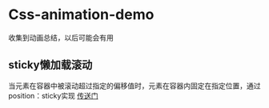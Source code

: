 # Css-animation-demo
收集到动画总结，以后可能会有用
## sticky懒加载滚动

当元素在容器中被滚动超过指定的偏移值时，元素在容器内固定在指定位置，通过position：sticky实现 [传送门](./sticky)

